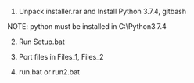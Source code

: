 1. Unpack installer.rar and Install Python 3.7.4, gitbash 

NOTE: python must be installed in C:\Python3.7.4

2. Run Setup.bat

3. Port files in Files_1, Files_2


4. run.bat or run2.bat

